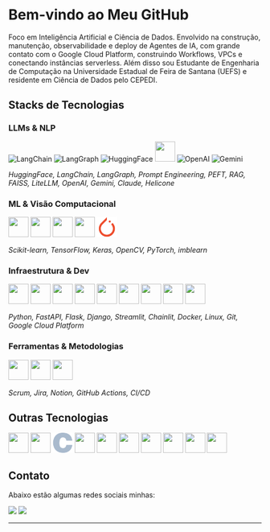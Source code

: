 # Bem-vindo ao Meu GitHub

Foco em Inteligência Artificial e Ciência de Dados. Envolvido na construção, manutenção, observabilidade e deploy de Agentes de IA, com grande contato com o Google Cloud Platform, construindo Workflows, VPCs e conectando instâncias serverless.
Além disso sou Estudante de Engenharia de Computação na Universidade Estadual de Feira de Santana (UEFS) e residente em Ciência de Dados pelo CEPEDI.

## Stacks de Tecnologias

### LLMs & NLP
<div>
  <img src="https://avatars.githubusercontent.com/u/126733545" width="40" height="40" alt="LangChain"/>
  <img src="https://cdn.jsdelivr.net/gh/simple-icons/simple-icons@v13/icons/langchain.svg" width="40" height="40" alt="LangGraph"/>
  <img src="https://huggingface.co/front/assets/huggingface_logo-noborder.svg" width="40" height="40" alt="HuggingFace"/>
  <img src="https://cdn.jsdelivr.net/gh/devicons/devicon@latest/icons/python/python-original.svg" width="40" height="40"/>
  <img src="https://cdn.jsdelivr.net/gh/simple-icons/simple-icons@v13/icons/openai.svg" width="40" height="40" alt="OpenAI"/>
  <img src="https://www.gstatic.com/lamda/images/gemini_sparkle_v002_d4735304ff6292a690345.svg" width="40" height="40" alt="Gemini"/>
</div>

*HuggingFace, LangChain, LangGraph, Prompt Engineering, PEFT, RAG, FAISS, LiteLLM, OpenAI, Gemini, Claude, Helicone*

### ML & Visão Computacional
<div>
  <img src="https://cdn.jsdelivr.net/gh/devicons/devicon@latest/icons/scikitlearn/scikitlearn-original.svg" width="40" height="40"/>
  <img src="https://cdn.jsdelivr.net/gh/devicons/devicon@latest/icons/tensorflow/tensorflow-original.svg" width="40" height="40"/>
  <img src="https://cdn.jsdelivr.net/gh/devicons/devicon@latest/icons/keras/keras-original.svg" width="40" height="40"/>
  <img src="https://cdn.jsdelivr.net/gh/devicons/devicon@latest/icons/opencv/opencv-original.svg" width="40" height="40"/>
  <img src="https://raw.githubusercontent.com/devicons/devicon/master/icons/pytorch/pytorch-original.svg" width="40" height="40"/>
</div>

*Scikit-learn, TensorFlow, Keras, OpenCV, PyTorch, imblearn*

### Infraestrutura & Dev
<div>
  <img src="https://cdn.jsdelivr.net/gh/devicons/devicon@latest/icons/python/python-original.svg" width="40" height="40"/>
  <img src="https://cdn.jsdelivr.net/gh/devicons/devicon@latest/icons/fastapi/fastapi-original.svg" width="40" height="40"/>
  <img src="https://cdn.jsdelivr.net/gh/devicons/devicon@latest/icons/flask/flask-original.svg" width="40" height="40"/>
  <img src="https://cdn.jsdelivr.net/gh/devicons/devicon@latest/icons/django/django-plain.svg" width="40" height="40"/>
  <img src="https://cdn.jsdelivr.net/gh/devicons/devicon@latest/icons/streamlit/streamlit-original.svg" width="40" height="40"/>
  <img src="https://cdn.jsdelivr.net/gh/devicons/devicon@latest/icons/docker/docker-original.svg" width="40" height="40"/>
  <img src="https://cdn.jsdelivr.net/gh/devicons/devicon@latest/icons/linux/linux-original.svg" width="40" height="40"/>
  <img src="https://cdn.jsdelivr.net/gh/devicons/devicon@latest/icons/git/git-original.svg" width="40" height="40"/>
  <img src="https://cdn.jsdelivr.net/gh/devicons/devicon@latest/icons/googlecloud/googlecloud-original.svg" width="40" height="40"/>
</div>

*Python, FastAPI, Flask, Django, Streamlit, Chainlit, Docker, Linux, Git, Google Cloud Platform*

### Ferramentas & Metodologias
<div>
  <img src="https://cdn.jsdelivr.net/gh/devicons/devicon@latest/icons/jira/jira-original.svg" width="40" height="40"/>
  <img src="https://cdn.jsdelivr.net/gh/devicons/devicon@latest/icons/notion/notion-original.svg" width="40" height="40"/>
  <img src="https://cdn.jsdelivr.net/gh/devicons/devicon@latest/icons/github/github-original.svg" width="40" height="40"/>
</div>

*Scrum, Jira, Notion, GitHub Actions, CI/CD*

## Outras Tecnologias

<div>
  <img src="https://cdn.jsdelivr.net/gh/devicons/devicon@latest/icons/java/java-original-wordmark.svg" width="40" height="40"/>
  <img src="https://cdn.jsdelivr.net/gh/devicons/devicon@latest/icons/javascript/javascript-original.svg" width="40" height="40"/>
  <img src="https://raw.githubusercontent.com/devicons/devicon/master/icons/c/c-original.svg" width="40" height="40"/>
  <img src="https://cdn.jsdelivr.net/gh/devicons/devicon@latest/icons/react/react-original-wordmark.svg" width="40" height="40"/>
  <img src="https://cdn.jsdelivr.net/gh/devicons/devicon@latest/icons/pandas/pandas-original-wordmark.svg" width="40" height="40"/>
  <img src="https://cdn.jsdelivr.net/gh/devicons/devicon@latest/icons/numpy/numpy-original-wordmark.svg" width="40" height="40"/>
  <img src="https://cdn.jsdelivr.net/gh/devicons/devicon@latest/icons/mysql/mysql-original-wordmark.svg" width="40" height="40"/>
  <img src="https://cdn.jsdelivr.net/gh/devicons/devicon@latest/icons/microsoftsqlserver/microsoftsqlserver-plain-wordmark.svg" width="40" height="40"/>
  <img src="https://cdn.jsdelivr.net/gh/devicons/devicon@latest/icons/solidity/solidity-plain.svg" width="40" height="40"/>
  <img src="https://cdn.jsdelivr.net/gh/devicons/devicon@latest/icons/hardhat/hardhat-original.svg" width="40" height="40"/>
</div>





## Contato

Abaixo estão algumas redes sociais minhas:

<div>
  <a href="https://www.instagram.com/icaro.oliveir1/" target="_blank"><img loading="lazy" src="https://img.shields.io/badge/-Instagram-%23E4405F?style=for-the-badge&logo=instagram&logoColor=white" target="_blank"></a>
  <a href="https://www.linkedin.com/in/icarojosee/" target="_blank"><img loading="lazy" src="https://img.shields.io/badge/-LinkedIn-%230077B5?style=for-the-badge&logo=linkedin&logoColor=white" target="_blank"></a>   
</div>

---

